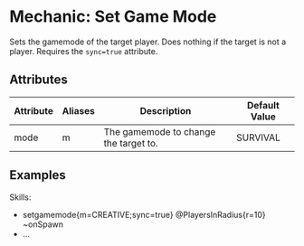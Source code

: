 Mechanic: Set Game Mode
=======================

Sets the gamemode of the target player. Does nothing if the target is
not a player. Requires the `sync=true` attribute.

Attributes
----------

| Attribute | Aliases | Description   | Default Value |
|-----------|---------|---------------------------------------|---------------|
| mode  | m   | The gamemode to change the target to. | SURVIVAL  |

  

Examples
--------

  Skills:
  - setgamemode{m=CREATIVE;sync=true} @PlayersInRadius{r=10} ~onSpawn
  - ...
